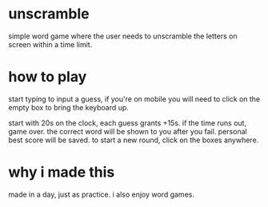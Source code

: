 # unscramble
simple word game where the user needs to unscramble the letters on screen within a time limit.

# how to play
start typing to input a guess, if you're on mobile you will need to click on the empty box to bring the keyboard up.

start with 20s on the clock, each guess grants +15s. if the time runs out, game over. the correct word will be shown to you after you fail. personal best score will be saved. to start a new round, click on the boxes anywhere.

# why i made this
made in a day, just as practice. i also enjoy word games. 
